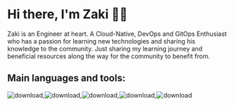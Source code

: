 # Hi there, I'm Zaki 👋🏾
Zaki is an Engineer at heart. A Cloud-Native, DevOps and GitOps Enthusiast who has a passion for learning new technologies and sharing his knowledge to the community.
Just sharing my learning journey and beneficial resources along the way for the community to benefit from.
## Main languages and tools:
![download](https://user-images.githubusercontent.com/96184193/159127546-5c304590-0cfa-4a81-96cd-11b143e29b2d.png),![download](https://user-images.githubusercontent.com/96184193/159127648-464da937-bf5a-426a-8d5f-e1cd63a2cc34.png),![download](https://user-images.githubusercontent.com/96184193/159127760-40a9f85b-8ff8-461a-96d0-5aa9cc74299d.png),![download](https://user-images.githubusercontent.com/96184193/159127795-80edc36f-25da-4f61-a38f-ecf494a27bcc.png),![download](https://user-images.githubusercontent.com/96184193/159127821-6f708815-9876-4158-9eba-494a797745de.png)






